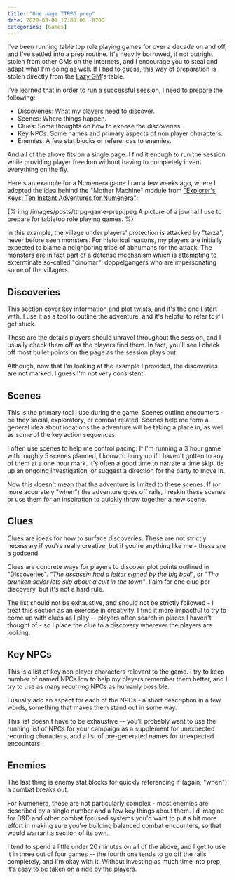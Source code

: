 ```yaml
---
title: "One page TTRPG prep"
date: 2020-08-08 17:00:00 -0700
categories: [Games]
---
```


I've been running table top role playing games for over a decade on and off, and I've settled into a prep routine. It's heavily borrowed, if not outright stolen from other GMs on the Internets, and I encourage you to steal and adapt what I'm doing as well. If I had to guess, this way of preparation is stolen directly from the [Lazy GM][2]'s table.

I've learned that in order to run a successful session, I need to prepare the following:

* Discoveries: What my players need to discover.
* Scenes: Where things happen.
* Clues: Some thoughts on how to expose the discoveries.
* Key NPCs: Some names and primary aspects of non player characters.
* Enemies: A few stat blocks or references to enemies.

And all of the above fits on a single page: I find it enough to run the session while providing player freedom without having to completely invent everything on the fly.

Here's an example for a Numenera game I ran a few weeks ago, where I adopted the idea behind the "Mother Machine" module from ["Explorer's Keys: Ten Instant Adventures for Numenera"][1]:

{% img /images/posts/ttrpg-game-prep.jpeg A picture of a journal I use to prepare for tabletop role playing games. %}

In this example, the village under players' protection is attacked by "tarza", never before seen monsters. For historical reasons, my players are initially expected to blame a neighboring tribe of abhumans for the attack. The monsters are in fact part of a defense mechanism which is attempting to exterminate so-called "cinomar": doppelgangers who are impersonating some of the villagers.

## Discoveries

This section cover key information and plot twists, and it's the one I start with. I use it as a tool to outline the adventure, and it's helpful to refer to if I get stuck.

These are the details players should unravel throughout the session, and I usually check them off as the players find them. In fact, you'll see I check off most bullet points on the page as the session plays out.

Although, now that I'm looking at the example I provided, the discoveries are not marked. I guess I'm not very consistent.

## Scenes

This is the primary tool I use during the game. Scenes outline encounters - be they social, exploratory, or combat related. Scenes help me form a general idea about locations the adventure will be taking a place in, as well as some of the key action sequences.

I often use scenes to help me control pacing: If I'm running a 3 hour game with roughly 5 scenes planned, I know to hurry up if I haven't gotten to any of them at a one hour mark. It's often a good time to narrate a time skip, tie up an ongoing investigation, or suggest a direction for the party to move in.

Now this doesn't mean that the adventure is limited to these scenes. If (or more accurately "when") the adventure goes off rails, I reskin these scenes or use them for an inspiration to quickly throw together a new scene.

## Clues

Clues are ideas for how to surface discoveries. These are not strictly necessary if you're really creative, but if you're anything like me - these are a godsend.

Clues are concrete ways for players to discover plot points outlined in "Discoveries". _"The assassin had a letter signed by the big bad"_, or _"The drunken sailor lets slip about a cult in the town"_. I aim for one clue per discovery, but it's not a hard rule.

The list should not be exhaustive, and should not be strictly followed - I treat this section as an exercise in creativity. I find it more impactful to try to come up with clues as I play -- players often search in places I haven't thought of - so I place the clue to a discovery wherever the players are looking.

## Key NPCs

This is a list of key non player characters relevant to the game. I try to keep number of named NPCs low to help my players remember them better, and I try to use as many recurring NPCs as humanly possible.

I usually add an aspect for each of the NPCs - a short description in a few words, something that makes them stand out in some way.

This list doesn't have to be exhaustive -- you'll probably want to use the running list of NPCs for your campaign as a supplement for unexpected recurring characters, and a list of pre-generated names for unexpected encounters.

## Enemies

The last thing is enemy stat blocks for quickly referencing if (again, "when") a combat breaks out.

For Numenera, these are not particularly complex - most enemies are described by a single number and a few key things about them. I'd imagine for D&D and other combat focused systems you'd want to put a bit more effort in making sure you're building balanced combat encounters, so that would warrant a section of its own.

I tend to spend a little under 20 minutes on all of the above, and I get to use it in three out of four games -- the fourth one tends to go off the rails completely, and I'm okay with it. Without investing as much time into prep, it's easy to be taken on a ride by the players.

[1]: https://www.montecookgames.com/explorers-keys/
[2]: https://slyflourish.com/lazydm/
